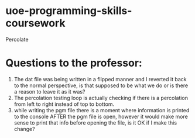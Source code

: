 # uoe-programming-skills-coursework
Percolate


# Questions to the professor:
1. The dat file was being written in a flipped manner and I reverted it back to the normal perspective, is that supposed to be what we do or is there a reason to leave it as it was?
2. The percolation testing loop is actually checking if there is a percolation from left to right instead of top to bottom.
3. while writing the pgm file there is a moment where information is printed to the console AFTER the pgm file is open, however it would make more sense to print that info before opening the file, is it OK if I make this change?